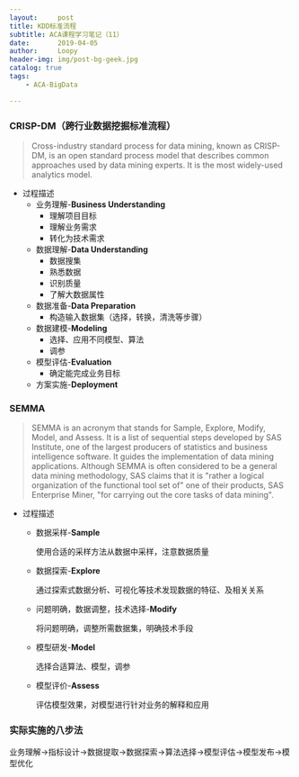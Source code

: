 ```yaml
---
layout:     post
title: KDD标准流程 
subtitle: ACA课程学习笔记（11）
date:       2019-04-05
author:     Loopy
header-img: img/post-bg-geek.jpg
catalog: true
tags:
    - ACA-BigData

---
```


### CRISP-DM（跨行业数据挖掘标准流程）
> Cross-industry standard process for data mining, known as CRISP-DM, is an open standard process model that describes common approaches used by data mining experts. It is the most widely-used analytics model.

 - 过程描述
    - 业务理解-**Business Understanding**
      - 理解项目目标
      - 理解业务需求
      - 转化为技术需求
    - 数据理解-**Data Understanding**
      - 数据搜集
      - 熟悉数据
      - 识别质量
      - 了解大数据属性
    - 数据准备-**Data Preparation**
      - 构造输入数据集（选择，转换，清洗等步骤）
    - 数据建模-**Modeling**
      - 选择、应用不同模型、算法
      - 调参
    - 模型评估-**Evaluation**
      - 确定能完成业务目标
    - 方案实施-**Deployment**

### SEMMA
> SEMMA is an acronym that stands for Sample, Explore, Modify, Model, and Assess. It is a list of sequential steps developed by SAS Institute, one of the largest producers of statistics and business intelligence software. It guides the implementation of data mining applications. Although SEMMA is often considered to be a general data mining methodology, SAS claims that it is "rather a logical organization of the functional tool set of" one of their products, SAS Enterprise Miner, "for carrying out the core tasks of data mining".
 - 过程描述
   - 数据采样-**Sample**
    
        使用合适的采样方法从数据中采样，注意数据质量
   - 数据探索-**Explore**

        通过探索式数据分析、可视化等技术发现数据的特征、及相关关系
   - 问题明确，数据调整，技术选择-**Modify**

        将问题明确，调整所需数据集，明确技术手段
   - 模型研发-**Model**

        选择合适算法、模型，调参
   - 模型评价-**Assess**

        评估模型效果，对模型进行针对业务的解释和应用

### 实际实施的八步法
业务理解->指标设计->数据提取->数据探索->算法选择->模型评估->模型发布->模型优化